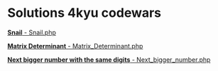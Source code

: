 <h1>Solutions 4kyu codewars</h1>

<p><a href=https://www.codewars.com/kata/521c2db8ddc89b9b7a0000c1><b>Snail</b> - Snail.php</p>
<p><a href=https://www.codewars.com/kata/52a382ee44408cea2500074c><b>Matrix Determinant</b> - Matrix_Determinant.php</p>
<p><a href=https://www.codewars.com/kata/55983863da40caa2c900004e><b>Next bigger number with the same digits</b> - Next_bigger_number.php</p>
